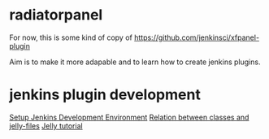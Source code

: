 radiatorpanel
=============

For now, this is some kind of copy of https://github.com/jenkinsci/xfpanel-plugin

Aim is to make it more adapable and to learn how to create jenkins plugins.


jenkins plugin development
==========================
[Setup Jenkins Development Environment](https://wiki.jenkins-ci.org/display/JENKINS/Plugin+tutorial)
[Relation between classes and jelly-files](https://wiki.jenkins-ci.org/display/JENKINS/Plugin+tutorial)
[Jelly tutorial](https://wiki.jenkins-ci.org/display/JENKINS/Basic+guide+to+Jelly+usage+in+Jenkins)

